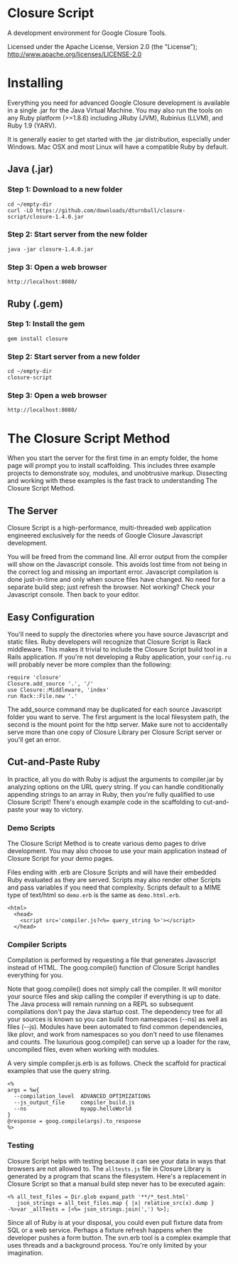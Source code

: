 # Closure Script

A development environment for Google Closure Tools.

Licensed under the Apache License, Version 2.0 (the "License"); 
<http://www.apache.org/licenses/LICENSE-2.0>

# Installing

Everything you need for advanced Google Closure development is available in a
single .jar for the Java Virtual Machine.  You may also run the tools on any
Ruby platform (>=1.8.6) including JRuby (JVM), Rubinius (LLVM), and Ruby 1.9 (YARV).

It is generally easier to get started with the .jar distribution, especially
under Windows.  Mac OSX and most Linux will have a compatible Ruby by default.

## Java (.jar)

### Step 1: Download to a new folder

    cd ~/empty-dir
    curl -LO https://github.com/downloads/dturnbull/closure-script/closure-1.4.0.jar

### Step 2: Start server from the new folder

    java -jar closure-1.4.0.jar

### Step 3: Open a web browser

    http://localhost:8080/ 


## Ruby (.gem)

### Step 1: Install the gem

    gem install closure

### Step 2: Start server from a new folder

    cd ~/empty-dir
    closure-script
    
### Step 3: Open a web browser

    http://localhost:8080/


# The Closure Script Method

When you start the server for the first time in an empty folder, the home page
will prompt you to install scaffolding.  This includes three example projects to 
demonstrate soy, modules, and unobtrusive markup.  Dissecting and working with
these examples is the fast track to understanding The Closure Script Method.

## The Server

Closure Script is a high-performance, multi-threaded web application engineered 
exclusively for the needs of Google Closure Javascript development.

You will be freed from the command line.  All error output from the compiler
will show on the Javascript console.  This avoids lost time from not being
in the correct log and missing an important error.  Javascript compilation
is done just-in-time and only when source files have changed.
No need for a separate build step; just refresh the browser.  Not working?
Check your Javascript console.  Then back to your editor.

## Easy Configuration

You'll need to supply the directories where you have source Javascript and static files.
Ruby developers will recognize that Closure Script is Rack middleware.  This makes it trivial
to include the Closure Script build tool in a Rails application.  If you're not developing a
Ruby application, your ```config.ru``` will probably never be more complex than the following:

    require 'closure'
    Closure.add_source '.', '/'
    use Closure::Middleware, 'index'
    run Rack::File.new '.'
    
The add_source command may be duplicated for each source Javascript folder you want to
serve.  The first argument is the local filesystem path, the second is the mount point
for the http server.  Make sure not to accidentally serve more than one copy of
Closure Library per Closure Script server or you'll get an error.

## Cut-and-Paste Ruby

In practice, all you do with Ruby is adjust the arguments to compiler.jar by
analyzing options on the URL query string.  If you can handle conditionally appending
strings to an array in Ruby, then you're fully qualified to use Closure Script!
There's enough example code in the scaffolding to cut-and-paste your way to victory.

### Demo Scripts

The Closure Script Method is to create various demo pages to drive development.  You may
also choose to use your main application instead of Closure Script for your demo pages.

Files ending with .erb are Closure Scripts and will have their embedded Ruby evaluated
as they are served.  Scripts may also render other Scripts and pass variables if you
need that complexity.  Scripts default to a MIME type of text/html so ```demo.erb``` is
the same as ```demo.html.erb```.

    <html>
      <head>
        <script src='compiler.js?<%= query_string %>'></script>
      </head>

### Compiler Scripts

Compilation is performed by requesting a file that generates Javascript instead of HTML.
The goog.compile() function of Closure Script handles everything for you.

Note that goog.compile() does not simply call the compiler.  It will monitor your source
files and skip calling the compiler if everything is up to date.  The Java process will
remain running on a REPL so subsequent compilations don't pay the Java startup cost.
The dependency tree for all your sources is known so you can build from namespaces
(--ns) as well as files (--js).  Modules have been automated to find common dependencies,
like plovr, and work from namespaces so you don't need to use filenames and counts.
The luxurious goog.compile() can serve up a loader for the raw, uncompiled files,
even when working with modules.

A very simple compiler.js.erb is as follows.  Check the scaffold for practical examples
that use the query string.

    <%
    args = %w{
      --compilation_level  ADVANCED_OPTIMIZATIONS
      --js_output_file     compiler_build.js
      --ns                 myapp.helloWorld
    }
    @response = goog.compile(args).to_response
    %>

### Testing

Closure Script helps with testing because it can see your data in ways that
browsers are not allowed to. The ```alltests.js``` file in Closure Library is
generated by a program that scans the filesystem.  Here's a replacement in
Closure Script so that a manual build step never has to be executed again:

    <% all_test_files = Dir.glob expand_path '**/*_test.html'
       json_strings = all_test_files.map { |x| relative_src(x).dump }
    -%>var _allTests = [<%= json_strings.join(',') %>];
    
Since all of Ruby is at your disposal, you could even pull fixture data from SQL
or a web service.  Perhaps a fixture refresh happens when the developer pushes a
form button.  The svn.erb tool is a complex example that uses threads and a
background process.  You're only limited by your imagination.
